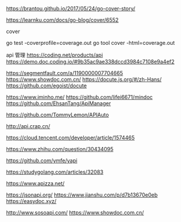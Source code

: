 https://brantou.github.io/2017/05/24/go-cover-story/

https://learnku.com/docs/go-blog/cover/6552

cover

go test -coverprofile=coverage.out 
go tool cover -html=coverage.out 


api 管理
https://coding.net/products/api
https://demo.doc.coding.io/#9b35ac9ae338dccd3984c7108e9a4ef2

https://segmentfault.com/a/1190000007704665
https://www.showdoc.com.cn/
https://docute.js.org/#/zh-Hans/
https://github.com/egoist/docute

https://www.iminho.me/
https://github.com/lifei6671/mindoc
https://github.com/EhsanTang/ApiManager

https://github.com/TommyLemon/APIAuto

http://api.crap.cn/

https://cloud.tencent.com/developer/article/1574465

https://www.zhihu.com/question/30434095

https://github.com/ymfe/yapi

https://studygolang.com/articles/32083


https://www.apizza.net/

https://jsonapi.org/
https://www.jianshu.com/p/d7b13670e0eb
https://easydoc.xyz/

http://www.sosoapi.com/
https://www.showdoc.com.cn/
